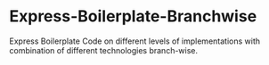 # Express-Boilerplate-Branchwise
Express Boilerplate Code on different levels of implementations with combination of different technologies branch-wise.
